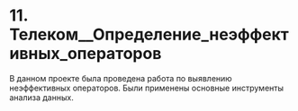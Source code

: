 # 11. Телеком__Определение_неэффективных_операторов

В данном проекте была проведена работа по выявлению неэффективных операторов. Были применены основные инструменты анализа данных.
